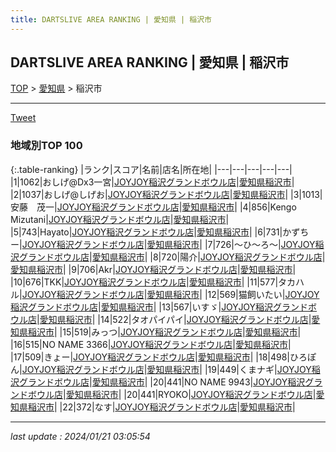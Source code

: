 ```yaml
---
title: DARTSLIVE AREA RANKING | 愛知県 | 稲沢市
---
```

## DARTSLIVE AREA RANKING | 愛知県 | 稲沢市

[TOP](/darts/rank/) > [愛知県](/darts/rank/愛知県/) > 稲沢市

___

<a href="https://twitter.com/share?ref_src=twsrc%5Etfw" data-text="DARTSLIVE AREA RANKING | 愛知県稲沢市" class="twitter-share-button" data-via="DARTSLIVE" data-hashtags="DARTSLIVE" data-related="DARTSLIVE" data-show-count="false">Tweet</a>

### 地域別TOP 100

{:.table-ranking}
|ランク|スコア|名前|店名|所在地|
|---|---|---|---|---|
|1|1062|おしげ@Dx3一宮|<a href="https://search.dartslive.com/jp/shop/3da6aa97cb5b44edfec1ae84bb28bd87">JOYJOY稲沢グランドボウル店</a>|<a href="/darts/rank/愛知県/稲沢市">愛知県稲沢市</a>|
|2|1037|おしげ@しげお|<a href="https://search.dartslive.com/jp/shop/3da6aa97cb5b44edfec1ae84bb28bd87">JOYJOY稲沢グランドボウル店</a>|<a href="/darts/rank/愛知県/稲沢市">愛知県稲沢市</a>|
|3|1013|安藤　茂一|<a href="https://search.dartslive.com/jp/shop/3da6aa97cb5b44edfec1ae84bb28bd87">JOYJOY稲沢グランドボウル店</a>|<a href="/darts/rank/愛知県/稲沢市">愛知県稲沢市</a>|
|4|856|Kengo Mizutani|<a href="https://search.dartslive.com/jp/shop/3da6aa97cb5b44edfec1ae84bb28bd87">JOYJOY稲沢グランドボウル店</a>|<a href="/darts/rank/愛知県/稲沢市">愛知県稲沢市</a>|
|5|743|Hayato|<a href="https://search.dartslive.com/jp/shop/3da6aa97cb5b44edfec1ae84bb28bd87">JOYJOY稲沢グランドボウル店</a>|<a href="/darts/rank/愛知県/稲沢市">愛知県稲沢市</a>|
|6|731|かずちー|<a href="https://search.dartslive.com/jp/shop/3da6aa97cb5b44edfec1ae84bb28bd87">JOYJOY稲沢グランドボウル店</a>|<a href="/darts/rank/愛知県/稲沢市">愛知県稲沢市</a>|
|7|726|〜ひ〜ろ〜|<a href="https://search.dartslive.com/jp/shop/3da6aa97cb5b44edfec1ae84bb28bd87">JOYJOY稲沢グランドボウル店</a>|<a href="/darts/rank/愛知県/稲沢市">愛知県稲沢市</a>|
|8|720|陽介|<a href="https://search.dartslive.com/jp/shop/3da6aa97cb5b44edfec1ae84bb28bd87">JOYJOY稲沢グランドボウル店</a>|<a href="/darts/rank/愛知県/稲沢市">愛知県稲沢市</a>|
|9|706|Akr|<a href="https://search.dartslive.com/jp/shop/3da6aa97cb5b44edfec1ae84bb28bd87">JOYJOY稲沢グランドボウル店</a>|<a href="/darts/rank/愛知県/稲沢市">愛知県稲沢市</a>|
|10|676|TKK|<a href="https://search.dartslive.com/jp/shop/3da6aa97cb5b44edfec1ae84bb28bd87">JOYJOY稲沢グランドボウル店</a>|<a href="/darts/rank/愛知県/稲沢市">愛知県稲沢市</a>|
|11|577|タカハル|<a href="https://search.dartslive.com/jp/shop/3da6aa97cb5b44edfec1ae84bb28bd87">JOYJOY稲沢グランドボウル店</a>|<a href="/darts/rank/愛知県/稲沢市">愛知県稲沢市</a>|
|12|569|猫飼いたい|<a href="https://search.dartslive.com/jp/shop/3da6aa97cb5b44edfec1ae84bb28bd87">JOYJOY稲沢グランドボウル店</a>|<a href="/darts/rank/愛知県/稲沢市">愛知県稲沢市</a>|
|13|567|いすゞ|<a href="https://search.dartslive.com/jp/shop/3da6aa97cb5b44edfec1ae84bb28bd87">JOYJOY稲沢グランドボウル店</a>|<a href="/darts/rank/愛知県/稲沢市">愛知県稲沢市</a>|
|14|522|タオパイパイ|<a href="https://search.dartslive.com/jp/shop/3da6aa97cb5b44edfec1ae84bb28bd87">JOYJOY稲沢グランドボウル店</a>|<a href="/darts/rank/愛知県/稲沢市">愛知県稲沢市</a>|
|15|519|みっつ|<a href="https://search.dartslive.com/jp/shop/3da6aa97cb5b44edfec1ae84bb28bd87">JOYJOY稲沢グランドボウル店</a>|<a href="/darts/rank/愛知県/稲沢市">愛知県稲沢市</a>|
|16|515|NO NAME 3366|<a href="https://search.dartslive.com/jp/shop/3da6aa97cb5b44edfec1ae84bb28bd87">JOYJOY稲沢グランドボウル店</a>|<a href="/darts/rank/愛知県/稲沢市">愛知県稲沢市</a>|
|17|509|きょー|<a href="https://search.dartslive.com/jp/shop/3da6aa97cb5b44edfec1ae84bb28bd87">JOYJOY稲沢グランドボウル店</a>|<a href="/darts/rank/愛知県/稲沢市">愛知県稲沢市</a>|
|18|498|ひろぽん|<a href="https://search.dartslive.com/jp/shop/3da6aa97cb5b44edfec1ae84bb28bd87">JOYJOY稲沢グランドボウル店</a>|<a href="/darts/rank/愛知県/稲沢市">愛知県稲沢市</a>|
|19|449|くまナギ|<a href="https://search.dartslive.com/jp/shop/3da6aa97cb5b44edfec1ae84bb28bd87">JOYJOY稲沢グランドボウル店</a>|<a href="/darts/rank/愛知県/稲沢市">愛知県稲沢市</a>|
|20|441|NO NAME 9943|<a href="https://search.dartslive.com/jp/shop/3da6aa97cb5b44edfec1ae84bb28bd87">JOYJOY稲沢グランドボウル店</a>|<a href="/darts/rank/愛知県/稲沢市">愛知県稲沢市</a>|
|20|441|RYOKO|<a href="https://search.dartslive.com/jp/shop/3da6aa97cb5b44edfec1ae84bb28bd87">JOYJOY稲沢グランドボウル店</a>|<a href="/darts/rank/愛知県/稲沢市">愛知県稲沢市</a>|
|22|372|なす|<a href="https://search.dartslive.com/jp/shop/3da6aa97cb5b44edfec1ae84bb28bd87">JOYJOY稲沢グランドボウル店</a>|<a href="/darts/rank/愛知県/稲沢市">愛知県稲沢市</a>|



___

_last update : 2024/01/21 03:05:54_


<script src="https://cdnjs.cloudflare.com/ajax/libs/jquery/3.6.1/jquery.min.js" integrity="sha512-aVKKRRi/Q/YV+4mjoKBsE4x3H+BkegoM/em46NNlCqNTmUYADjBbeNefNxYV7giUp0VxICtqdrbqU7iVaeZNXA==" crossorigin="anonymous" referrerpolicy="no-referrer"></script>
<script src="https://cdnjs.cloudflare.com/ajax/libs/jquery.tablesorter/2.31.3/js/jquery.tablesorter.min.js" integrity="sha512-qzgd5cYSZcosqpzpn7zF2ZId8f/8CHmFKZ8j7mU4OUXTNRd5g+ZHBPsgKEwoqxCtdQvExE5LprwwPAgoicguNg==" crossorigin="anonymous" referrerpolicy="no-referrer"></script>
<link rel="stylesheet" href="https://cdnjs.cloudflare.com/ajax/libs/jquery.tablesorter/2.31.3/css/theme.default.min.css" integrity="sha512-wghhOJkjQX0Lh3NSWvNKeZ0ZpNn+SPVXX1Qyc9OCaogADktxrBiBdKGDoqVUOyhStvMBmJQ8ZdMHiR3wuEq8+w==" crossorigin="anonymous" referrerpolicy="no-referrer" />
<script>
$(function() {
    $(".table-ranking").tablesorter({sortList:[[0, 0]]});
});
</script>

<script async src="https://platform.twitter.com/widgets.js" charset="utf-8"></script>